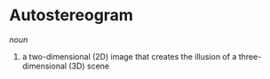 # Autostereogram

*noun*

1. a two-dimensional (2D) image that creates the illusion of a three-dimensional (3D) scene
